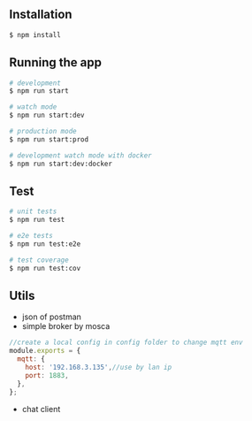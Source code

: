 ## Installation

```bash
$ npm install
```

## Running the app

```bash
# development
$ npm run start

# watch mode
$ npm run start:dev

# production mode
$ npm run start:prod

# development watch mode with docker
$ npm run start:dev:docker
```

## Test

```bash
# unit tests
$ npm run test

# e2e tests
$ npm run test:e2e

# test coverage
$ npm run test:cov
```

## Utils
- json of postman
- simple broker by mosca
```javascript
//create a local config in config folder to change mqtt env
module.exports = {
  mqtt: {
    host: '192.168.3.135',//use by lan ip
    port: 1883,
  },
};
```
- chat client
